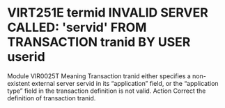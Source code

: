 # VIRT251E termid INVALID SERVER CALLED: 'servid' FROM TRANSACTION tranid BY USER userid
Module
    VIR0025T
Meaning
    Transaction tranid either specifies a non-existent external server servid in its “application” field, or the “application type” field in the transaction definition is not valid.
Action
    Correct the definition of transaction tranid.
